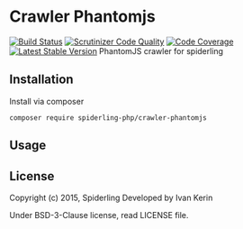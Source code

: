 Crawler Phantomjs
=================

[![Build Status](https://travis-ci.org/spiderling-php/crawler-phantomjs.svg?branch=master)](https://travis-ci.org/spiderling-php/crawler-phantomjs)
[![Scrutinizer Code Quality](https://scrutinizer-ci.com/g/spiderling-php/crawler-phantomjs/badges/quality-score.png?b=master)](https://scrutinizer-ci.com/g/spiderling-php/crawler-phantomjs/?branch=master)
[![Code Coverage](https://scrutinizer-ci.com/g/spiderling-php/crawler-phantomjs/badges/coverage.png?b=master)](https://scrutinizer-ci.com/g/spiderling-php/crawler-phantomjs/?branch=master)
[![Latest Stable Version](https://poser.pugx.org/spiderling-php/crawler-phantomjs/v/stable)](https://packagist.org/packages/spiderling-php/crawler-phantomjs)
PhantomJS crawler for spiderling

Installation
------------

Install via composer

```
composer require spiderling-php/crawler-phantomjs
```

Usage
-----

License
-------

Copyright (c) 2015, Spiderling Developed by Ivan Kerin

Under BSD-3-Clause license, read LICENSE file.
